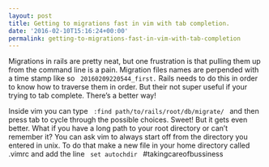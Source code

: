 ```yaml
---
layout: post
title: Getting to migrations fast in vim with tab completion.
date: '2016-02-10T15:16:24+00:00'
permalink: getting-to-migrations-fast-in-vim-with-tab-completion
---
```

<p>Migrations in rails are pretty neat, but one frustration is that pulling them up from the command line is a pain. Migration files names are perpended with a time stamp like so <code> 20160209220544_first.</code> Rails needs to do this in order to know how to traverse them in order. But their not super useful if your trying to tab complete. There&#8217;s a better way!</p>
<p>Inside vim you can type <code> :find path/to/rails/root/db/migrate/ </code> and then press tab to cycle through the possible choices. Sweet! But it gets even better. What if you have a long path to your root directory or can&#8217;t remember it? You can ask vim to always start off from the directory you entered in unix. To do that make a new file in your home directory called .vimrc and add the line <code> set autochdir </code> #takingcareofbussiness</p><br />  <a rel="nofollow" href="http://feeds.wordpress.com/1.0/gocomments/jacobstoebel.wordpress.com/842/"><img alt="" border="0" src="http://feeds.wordpress.com/1.0/comments/jacobstoebel.wordpress.com/842/" /></a> <img alt="" border="0" src="https://pixel.wp.com/b.gif?host=jacobstoebel.wordpress.com&#038;blog=104465458&#038;post=842&#038;subd=jacobstoebel&#038;ref=&#038;feed=1" width="1" height="1" />
